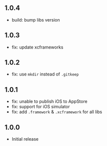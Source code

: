 ## 1.0.4

- build: bump libs version

## 1.0.3

- fix: update xcframeworks

## 1.0.2

- fix: use `mkdir` instead of `.gitkeep`

## 1.0.1

- fix: unable to publish iOS to AppStore
- fix: support for iOS simulator
- fix: add `.framework` & `.xcframework` for all libs

## 1.0.0

- Initial release
